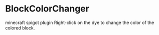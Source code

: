 # BlockColorChanger
minecraft spigot plugin
Right-click on the dye to change the color of the colored block.
